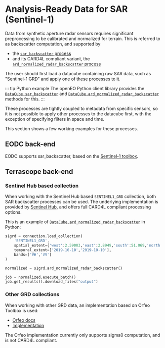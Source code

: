 # Analysis-Ready Data for SAR (Sentinel-1)

Data from synthetic aperture radar sensors requires significant preprocessing to be calibrated and normalized for terrain.
This is referred to as backscatter computation, and supported by
- the [`sar_backscatter` process](https://processes.openeo.org/draft/#sar_backscatter) 
- and its CARD4L compliant variant, the
[`ard_normalized_radar_backscatter` process](https://processes.openeo.org/draft/#ard_normalized_radar_backscatter)

The user should first load a datacube containing raw SAR data, such as "Sentinel-1 GRD" 
and apply one of these processes to it.

::: tip Python example
The openEO Python client library provides the
[`DataCube.sar_backscatter`](https://open-eo.github.io/openeo-python-client/api.html#openeo.rest.datacube.DataCube.sar_backscatter)
and [`DataCube.ard_normalized_radar_backscatter`](https://open-eo.github.io/openeo-python-client/api.html#openeo.rest.datacube.DataCube.ard_normalized_radar_backscatter)
methods for this.
:::

These processes are tightly coupled to
metadata from specific sensors, so it is not possible to apply other processes to the datacube first,
with the exception of specifying filters in space and time.

This section shows a few working examples for these processes.

## EODC back-end

EODC supports sar_backscatter, based on the [Sentinel-1 toolbox](https://sentinel.esa.int/web/sentinel/toolboxes/sentinel-1).

## Terrascope back-end


### Sentinel Hub based collection

When working with the Sentinel Hub based `SENTINEL1_GRD` collection, both SAR backscatter processes can be used.
The underlying implementation is
provided by [Sentinel Hub](https://docs.sentinel-hub.com/api/latest/data/sentinel-1-grd/#processing-options), and offers full
CARD4L compliant processing options.

This is an example of [`DataCube.ard_normalized_radar_backscatter`](https://open-eo.github.io/openeo-python-client/api.html#openeo.rest.datacube.DataCube.ard_normalized_radar_backscatter) in Python:

```python
s1grd = connection.load_collection(
    'SENTINEL1_GRD',
    spatial_extent={'west':2.59003,'east':2.8949,'south':51.069,'north':51.2206},
    temporal_extent=['2019-10-10','2019-10-10'],
    bands=['VH','VV']
)

normalized = s1grd.ard_normalized_radar_backscatter()

job = normalized.execute_batch()
job.get_results().download_files("output")
```


### Other GRD collections

When working with other GRD data, an implementation based on Orfeo Toolbox is used:

- [Orfeo docs](https://www.orfeo-toolbox.org/CookBook/Applications/app_SARCalibration.html)
- [Implementation](https://github.com/Open-EO/openeo-geopyspark-driver/blob/master/openeogeotrellis/collections/s1backscatter_orfeo.py)

The Orfeo implementation currently only supports sigma0 computation, and is not CARD4L compliant.
